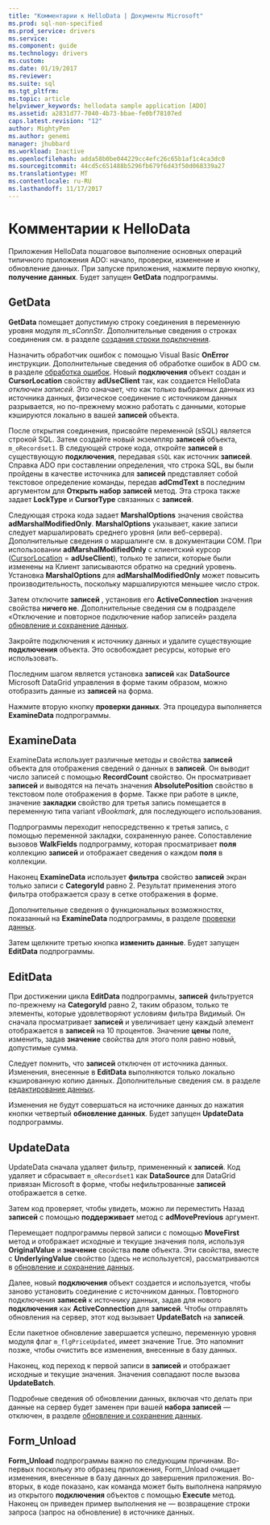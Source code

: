 ```yaml
---
title: "Комментарии к HelloData | Документы Microsoft"
ms.prod: sql-non-specified
ms.prod_service: drivers
ms.service: 
ms.component: guide
ms.technology: drivers
ms.custom: 
ms.date: 01/19/2017
ms.reviewer: 
ms.suite: sql
ms.tgt_pltfrm: 
ms.topic: article
helpviewer_keywords: hellodata sample application [ADO]
ms.assetid: a2831d77-7040-4b73-bbae-fe0bf78107ed
caps.latest.revision: "12"
author: MightyPen
ms.author: genemi
manager: jhubbard
ms.workload: Inactive
ms.openlocfilehash: adda58b0be044229cc4efc26c65b1af1c4ca3dc0
ms.sourcegitcommit: 44cd5c651488b5296fb679f6d43f50d068339a27
ms.translationtype: MT
ms.contentlocale: ru-RU
ms.lasthandoff: 11/17/2017
---
```

# <a name="comments-on-hellodata"></a>Комментарии к HelloData
Приложения HelloData пошаговое выполнение основных операций типичного приложения ADO: начало, проверки, изменение и обновление данных. При запуске приложения, нажмите первую кнопку, **получение данных**. Будет запущен **GetData** подпрограммы.  
  
## <a name="getdata"></a>GetData  
 **GetData** помещает допустимую строку соединения в переменную уровня модуля *m_sConnStr*. Дополнительные сведения о строках соединения см. в разделе [создания строки подключения](../../../ado/guide/data/creating-a-connection-string.md).  
  
 Назначить обработчик ошибок с помощью Visual Basic **OnError** инструкции. Дополнительные сведения об обработке ошибок в ADO см. в разделе [обработка ошибок](../../../ado/guide/data/error-handling.md). Новый **подключения** объект создан и **CursorLocation** свойству **adUseClient** так, как создается HelloData  *отключен записей*. Это означает, что как только выбранных данных из источника данных, физическое соединение с источником данных разрывается, но по-прежнему можно работать с данными, которые кэшируются локально в вашей **записей** объекта.  
  
 После открытия соединения, присвойте переменной (sSQL) является строкой SQL. Затем создайте новый экземпляр **записей** объекта, `m_oRecordset1`. В следующей строке кода, откройте **записей** в существующую **подключения**, передавая `sSQL` как источник **записей**. Справка ADO при составлении определения, что строка SQL, вы были пройдены в качестве источника для **записей** представляет собой текстовое определение команды, передав **adCmdText** в последним аргументом для **Открыть набор записей** метод. Эта строка также задает **LockType** и **CursorType** связанных с **записей**.  
  
 Следующая строка кода задает **MarshalOptions** значения свойства **adMarshalModifiedOnly**. **MarshalOptions** указывает, какие записи следует маршалировать среднего уровня (или веб-сервера). Дополнительные сведения о маршалинге см. в документации COM. При использовании **adMarshalModifiedOnly** с клиентский курсор ([CursorLocation](../../../ado/reference/ado-api/cursorlocation-property-ado.md) = **adUseClient**), только те записи, которые были изменены на Клиент записываются обратно на средний уровень. Установка **MarshalOptions** для **adMarshalModifiedOnly** может повысить производительность, поскольку маршалируются меньшее число строк.  
  
 Затем отключите **записей** , установив его **ActiveConnection** значения свойства **ничего не**. Дополнительные сведения см в подразделе «Отключение и повторное подключение набор записей» раздела [обновление и сохранение данных](../../../ado/guide/data/updating-and-persisting-data.md).  
  
 Закройте подключения к источнику данных и удалите существующие **подключения** объекта. Это освобождает ресурсы, которые его использовать.  
  
 Последним шагом является установка **записей** как **DataSource** Microsoft DataGrid управления в форме таким образом, можно отобразить данные из **записей** на форма.  
  
 Нажмите вторую кнопку **проверки данных**. Эта процедура выполняется **ExamineData** подпрограммы.  
  
## <a name="examinedata"></a>ExamineData  
 ExamineData использует различные методы и свойства **записей** объекта для отображения сведений о данных в **записей**. Он выводит число записей с помощью **RecordCount** свойство. Он просматривает **записей** и выводятся на печать значения **AbsolutePosition** свойство в текстовом поле отображения в форме. Также при работе в цикле, значение **закладки** свойство для третья запись помещается в переменную типа variant *vBookmark*, для последующего использования.  
  
 Подпрограммы переходит непосредственно к третья запись, с помощью переменной закладки, сохраненную ранее. Сопоставление вызовов **WalkFields** подпрограмму, которая просматривает **поля** коллекцию **записей** и отображает сведения о каждом **поля**  в коллекции.  
  
 Наконец **ExamineData** использует **фильтра** свойство **записей** экран только записи с **CategoryId** равно 2. Результат применения этого фильтра отображается сразу в сетке отображения в форме.  
  
 Дополнительные сведения о функциональных возможностях, показанный на **ExamineData** подпрограммы, в разделе [проверки данных](../../../ado/guide/data/examining-data.md).  
  
 Затем щелкните третью кнопка **изменить данные**. Будет запущен **EditData** подпрограммы.  
  
## <a name="editdata"></a>EditData  
 При достижении цикла **EditData** подпрограммы, **записей** фильтруется по-прежнему на **CategoryId** равно 2, таким образом, только те элементы, которые удовлетворяют условиям фильтра Видимый. Он сначала просматривает **записей** и увеличивает цену каждый элемент отображается в **записей** на 10 процентов. Значение **цены** поле, изменить, задав **значение** свойства для этого поля равно новый, допустимые сумма.  
  
 Следует помнить, что **записей** отключен от источника данных. Изменения, внесенные в **EditData** выполняются только локально кэшированную копию данных. Дополнительные сведения см. в разделе [редактирование данных](../../../ado/guide/data/editing-data.md).  
  
 Изменения не будут совершаться на источнике данных до нажатия кнопки четвертый **обновление данных**. Будет запущен **UpdateData** подпрограммы.  
  
## <a name="updatedata"></a>UpdateData  
 UpdateData сначала удаляет фильтр, примененный к **записей**. Код удаляет и сбрасывает `m_oRecordset1` как **DataSource** для DataGrid привязан Microsoft в форме, чтобы нефильтрованные **записей** отображается в сетке.  
  
 Затем код проверяет, чтобы увидеть, можно ли переместить Назад **записей** с помощью **поддерживает** метод с **adMovePrevious** аргумент.  
  
 Перемещает подпрограммы первой записи с помощью **MoveFirst** метод и отображает исходные и текущие значения поля, используя **OriginalValue** и **значение** свойства **поле** объекта. Эти свойства, вместе с **UnderlyingValue** свойство (здесь не используется), рассматриваются в [обновление и сохранение данных](../../../ado/guide/data/updating-and-persisting-data.md).  
  
 Далее, новый **подключения** объект создается и используется, чтобы заново установить соединение с источником данных. Повторного подключения **записей** к источнику данных, задав для нового **подключения** как **ActiveConnection** для **записей**. Чтобы отправлять обновления на сервер, этот код вызывает **UpdateBatch** на **записей**.  
  
 Если пакетное обновление завершается успешно, переменную уровня модуля флаг `m_flgPriceUpdated`, имеет значение True. Это напомнит позже, чтобы очистить все изменения, внесенные в базу данных.  
  
 Наконец, код переход к первой записи в **записей** и отображает исходные и текущие значения. Значения совпадают после вызова **UpdateBatch**.  
  
 Подробные сведения об обновлении данных, включая что делать при данные на сервер будет заменен при вашей **набора записей** — отключен, в разделе [обновление и сохранение данных](../../../ado/guide/data/updating-and-persisting-data.md).  
  
## <a name="formunload"></a>Form_Unload  
 **Form_Unload** подпрограммы важно по следующим причинам. Во-первых поскольку это образец приложения, Form_Unload очищает изменения, внесенные в базу данных до завершения приложения. Во-вторых, в коде показано, как команда может быть выполнена напрямую из открытого **подключения** объектов с помощью **Execute** метод. Наконец он приведен пример выполнения не — возвращение строки запроса (запрос на обновление) в источнике данных.
